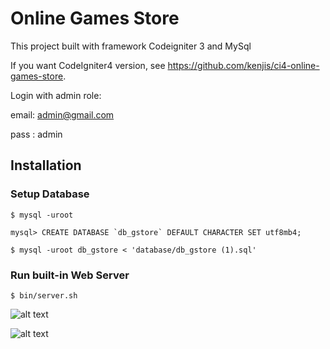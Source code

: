 # Online Games Store

This project built with framework Codeigniter 3 and MySql

If you want CodeIgniter4 version, see <https://github.com/kenjis/ci4-online-games-store>.

Login with admin role:

email: admin@gmail.com

pass : admin

## Installation

### Setup Database

```
$ mysql -uroot
```

```
mysql> CREATE DATABASE `db_gstore` DEFAULT CHARACTER SET utf8mb4;
```

```
$ mysql -uroot db_gstore < 'database/db_gstore (1).sql'
```

### Run built-in Web Server

```
$ bin/server.sh
```

![alt text](https://github.com/tegarpratama/online-games-store/blob/master/capture-1.png?raw=true) 

![alt text](https://github.com/tegarpratama/online-games-store/blob/master/capture-2.png?raw=true) 
